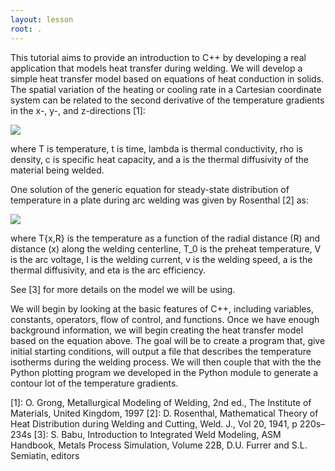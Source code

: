 ```yaml
---
layout: lesson
root: .
---
```


This tutorial aims to provide an introduction to C++ by developing a real application that models heat transfer during welding.
We will develop a simple heat transfer model based on equations of heat conduction in solids. The spatial variation of the heating
or cooling rate in a Cartesian coordinate system can be related to the second derivative of the temperature gradients in the
x-, y-, and z-directions [1]:

<img src="{{ site.github.url }}/fig/spatial_variation.png"/>

where T is temperature, t is time, lambda is thermal conductivity, rho is density, c is specific heat capacity, and a is the
thermal diffusivity of the material being welded.

One solution of the generic equation for steady-state distribution of temperature in a plate during arc welding was given
by Rosenthal [2] as:

<img src="{{ site.github.url }}/fig/11-arrays-multi-03.png"/>

where T{x,R} is the temperature as a function of the radial distance (R) and distance (x) along the welding centerline,
T_0 is the preheat temperature, V is the arc voltage, I is the welding current, v is the welding speed, a is the thermal
diffusivity, and eta is the arc efficiency.

See [3] for more details on the model we will be using.

We will begin by looking at the basic features of C++, including variables, constants, operators, flow of control, and functions. 
Once we have enough background information, we will begin creating the heat transfer model based on the equation above. The goal
will be to create a program that, give initial starting conditions, will output a file that describes the temperature isotherms
during the welding process. We will then couple that with the the Python plotting program we developed in the Python module to
generate a contour lot of the temperature gradients.

[1]: O. Grong, Metallurgical Modeling of Welding, 2nd ed., The Institute of Materials, United Kingdom, 1997
[2]: D. Rosenthal, Mathematical Theory of Heat Distribution during Welding and Cutting, Weld. J., Vol 20, 1941, p 220s–234s
[3]: S. Babu, Introduction to Integrated Weld Modeling, ASM Handbook, Metals Process Simulation, Volume 22B, D.U. Furrer and S.L. Semiatin, editors
